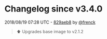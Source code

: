 # Changelog since v3.4.0

2018/08/19 07:28 UTC - [829aeb8](https://github.com/hassio-addons/addon-ssh/commit/829aeb83a7714bebd89a81c05f160afe7ab83e6d) by [@frenck](https://github.com/frenck)
> :arrow_up: Upgrades base image to v2.1.2 


